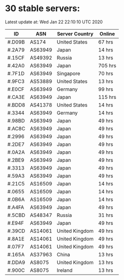# 30 stable servers:

Latest update at: Wed Jan 22 22:10:10 UTC 2020

| ID | ASN | Server Country | Online |
| -- | --- | -------------- | ------ |
| #.D09B | AS174 | United States | 67 hrs |
| #.2A79 | AS63949 | Japan | 14 hrs |
| #.15CF | AS49392 | Russia | 13 hrs |
| #.42A0 | AS63949 | Japan | 705 hrs |
| #.7F1D | AS63949 | Singapore | 70 hrs |
| #.9FC3 | AS53889 | United States | 13 hrs |
| #.E0CF | AS63949 | Germany | 99 hrs |
| #.CA3E | AS63949 | Japan | 115 hrs |
| #.BDD8 | AS41378 | United States | 14 hrs |
| #.3344 | AS63949 | Germany | 14 hrs |
| #.98BD | AS63949 | Japan | 49 hrs |
| #.AC8C | AS63949 | Japan | 49 hrs |
| #.2996 | AS63949 | Japan | 49 hrs |
| #.2DE7 | AS63949 | Japan | 49 hrs |
| #.0A2A | AS63949 | Japan | 49 hrs |
| #.2BE9 | AS63949 | Japan | 49 hrs |
| #.3313 | AS63949 | Japan | 49 hrs |
| #.59A3 | AS63949 | Japan | 49 hrs |
| #.21C5 | AS16509 | Japan | 14 hrs |
| #.0655 | AS16509 | Japan | 14 hrs |
| #.0B6A | AS16509 | Japan | 14 hrs |
| #.A4FA | AS63949 | Japan | 49 hrs |
| #.5CBD | AS48347 | Russia | 31 hrs |
| #.E94F | AS63949 | Japan | 49 hrs |
| #.39CD | AS14061 | United Kingdom | 49 hrs |
| #.8A1E | AS14061 | United Kingdom | 49 hrs |
| #.07F7 | AS14061 | United Kingdom | 49 hrs |
| #.165A | AS37963 | China | 13 hrs |
| #.DDA9 | AS8075 | United Kingdom | 13 hrs |
| #.900C | AS8075 | Ireland | 13 hrs |

